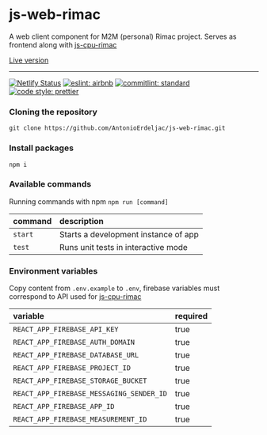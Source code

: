 # js-web-rimac

A web client component for M2M (personal) Rimac project. Serves as frontend along with [js-cpu-rimac](https://github.com/AntonioErdeljac/js-cpu-rimac)

[Live version](https://quizzical-cray-6ae2e4.netlify.app/)

---

[![Netlify Status](https://api.netlify.com/api/v1/badges/4f615b92-82ed-451d-8939-9f86d3f8c0f5/deploy-status)](https://app.netlify.com/sites/quizzical-cray-6ae2e4/deploys)
[![eslint: airbnb](https://badgen.net/badge/eslint/airbnb/ff5a5f?icon=airbnb)](https://github.com/airbnb/javascript)
[![commitlint: standard](https://badgen.net/badge/commitlint/standard/cyan)](https://github.com/airbnb/javascript)
[![code style: prettier](https://badgen.net/badge/code%20style/prettier/blue)](https://github.com/prettier/prettier)




### Cloning the repository

```shell
git clone https://github.com/AntonioErdeljac/js-web-rimac.git
```

### Install packages


```shell
npm i
```

### Available commands

Running commands with npm `npm run [command]`

| command            | description                                                                                                                                                                 |
| :----------------- | :-------------------------------------------------------------------------------------------------------------------------------------------------------------------------- |
| `start`            | Starts a development instance of app                                                                                                                                        |
| `test`             | Runs unit tests in interactive mode                                                                                                                                         |

### Environment variables

Copy content from `.env.example` to `.env`, firebase variables must correspond to API used for [js-cpu-rimac](https://github.com/AntonioErdeljac/js-cpu-rimac)

| variable                         | required                                                                                                                                      |
| :------------------------------- | :-------------------------------------------------------------------------------------------------------------------------------------------- |
| `REACT_APP_FIREBASE_API_KEY`     | true                                                                                                                                          |
| `REACT_APP_FIREBASE_AUTH_DOMAIN`     | true                                                                                                                                          |
| `REACT_APP_FIREBASE_DATABASE_URL`     | true                                                                                                                                          |
| `REACT_APP_FIREBASE_PROJECT_ID`     | true                                                                                                                                          |
| `REACT_APP_FIREBASE_STORAGE_BUCKET`     | true                                                                                                                                          |
| `REACT_APP_FIREBASE_MESSAGING_SENDER_ID`     | true                                                                                                                                          |
| `REACT_APP_FIREBASE_APP_ID`     | true                                                                                                                                          |
| `REACT_APP_FIREBASE_MEASUREMENT_ID`     | true                                                                                                                                          |

